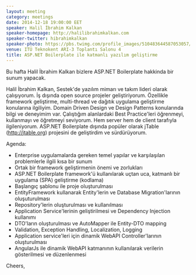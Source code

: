 ```yaml
---
layout: meeting
category: meetings
date: 2014-12-18 19:00:00 EET
speaker: Halil İbrahim Kalkan
speaker-homepage: http://halilibrahimkalkan.com
speaker-twitter: hibrahimkalkan
speaker-photo: https://pbs.twimg.com/profile_images/510483644587053057/8mfWzjsR.jpeg
venue: ITÜ Teknokent ARI-3 Toplantı Salonu 4
title: ASP.NET Boilerplate ile katmanlı yazılım geliştirme
---
```

Bu hafta Halil İbrahim Kalkan bizlere ASP.NET Boilerplate hakkinda bir sunum yapacak.

Halil İbrahim Kalkan, Sestek'de yazılım mimarı ve takım lideri olarak çalışıyorum. İş dışında open source projeler geliştiriyorum. Özellikle framework geliştirme, multi-thread ve dağıtık uygulama geliştirme konularına ilgiliyim. Domain Driven Design ve Design Patterns konularında bilgi ve deneyimim var. Çalıştığım alanlardaki Best Practice'leri öğrenmeyi, kullanmayı ve öğretmeyi seviyorum. Hem server hem de client tarafıyla ilgileniyorum. ASP.NET Boilerplate dışında popüler olarak jTable (http://jtable.org) projesini de geliştirdim ve sürdürüyorum.

Agenda:

- Enterprise uygulamalarda gereken temel yapılar ve karşılaşılan problemlerle ilgili kısa bir sunum
- Ortak bir framework geliştirmenin önemi ve zorlukları
- ASP.NET Boilerplate framework'ü kullanılarak uçtan uca, katmanlı bir uygulama (SPA) geliştirme (kodlama)
- Başlangıç şablonu ile proje oluşturulması
- EntityFramework kullanarak Entity'lerin ve Database Migration'larının oluşuturulması
- Repository'lerin oluşturulması ve kullanılması
- Application Service'lerinin geliştirilmesi ve Dependency Injection kullanımı
- DTO'ların oluşturulması ve AutoMapper ile Entity-DTO mapping
- Validation, Exception Handling, Localization, Logging
- Application service'leri için dinamik WebAPI Controller'larının oluşturulması
- AngularJs ile dinamik WebAPI katmanının kullanılarak verilerin gösterilmesi ve düzenlenmesi

Cheers,
